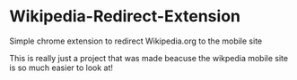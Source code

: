 # Wikipedia-Redirect-Extension
Simple chrome extension to redirect Wikipedia.org to the mobile site

This is really just a project that was made beacuse the wikpedia mobile site is so much easier to look at!
